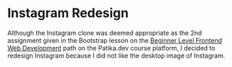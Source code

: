 # Instagram Redesign

Although the Instagram clone was deemed appropriate as the 2nd assignment given in the Bootstrap lesson on the [Beginner Level Frontend Web Development](https://app.patika.dev/paths/baslangic-seviye-frontend-web-development-patikasi) path on the Patika.dev course platform, I decided to redesign Instagram because I did not like the desktop image of Instagram.
